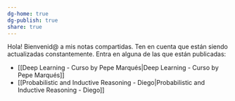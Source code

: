 ```yaml
---
dg-home: true
dg-publish: true
share: true
---
```


Hola! Bienvenid@ a mis notas compartidas.
Ten en cuenta que están siendo actualizadas constantemente.
Entra en alguna de las que están publicadas:

- [[Deep Learning - Curso by Pepe Marqués|Deep Learning - Curso by Pepe Marqués]]
- [[Probabilistic and Inductive Reasoning - Diego|Probabilistic and Inductive Reasoning - Diego]]

